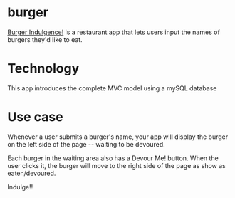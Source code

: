 # burger

[Burger Indulgence!](https://guarded-sands-01783.herokuapp.com/) is a restaurant app that lets users input the names of burgers they'd like to eat.

# Technology
This app introduces the complete MVC model using a mySQL database

# Use case
Whenever a user submits a burger's name, your app will display the burger on the left side of the page -- waiting to be devoured.

Each burger in the waiting area also has a Devour Me! button. When the user clicks it, the burger will move to the right side of the page as show as eaten/devoured.

Indulge!!
